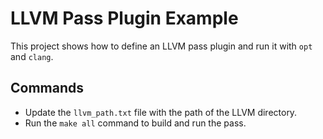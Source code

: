 # LLVM Pass Plugin Example    
This project shows how to define an LLVM pass plugin and run it with `opt` and `clang`.

## Commands
- Update the `llvm_path.txt` file with the path of the LLVM directory.
- Run the `make all` command to build and run the pass.

